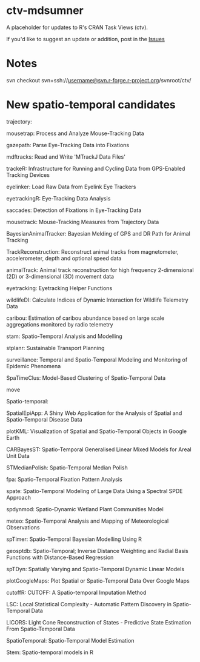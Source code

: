 # ctv-mdsumner

A placeholder for updates to R's CRAN Task Views (ctv). 

If you'd like to suggest an update or addition, post in the [Issues](https://github.com/mdsumner/ctv-mdsumner)


# Notes

svn checkout svn+ssh://username@svn.r-forge.r-project.org/svnroot/ctv/


# New spatio-temporal candidates


trajectory: 


mousetrap: Process and Analyze Mouse-Tracking Data

gazepath: Parse Eye-Tracking Data into Fixations

mdftracks: Read and Write 'MTrackJ Data Files'

trackeR: Infrastructure for Running and Cycling Data from GPS-Enabled Tracking Devices

eyelinker: Load Raw Data from Eyelink Eye Trackers

eyetrackingR: Eye-Tracking Data Analysis

saccades: Detection of Fixations in Eye-Tracking Data

mousetrack: Mouse-Tracking Measures from Trajectory Data

BayesianAnimalTracker: Bayesian Melding of GPS and DR Path for Animal Tracking

TrackReconstruction: Reconstruct animal tracks from magnetometer, accelerometer, depth and optional speed data

animalTrack: Animal track reconstruction for high frequency 2-dimensional (2D) or 3-dimensional (3D) movement data

eyetracking: Eyetracking Helper Functions

wildlifeDI: Calculate Indices of Dynamic Interaction for Wildlife Telemetry Data

caribou: Estimation of caribou abundance based on large scale aggregations monitored by radio telemetry

stam: Spatio-Temporal Analysis and Modelling

stplanr: Sustainable Transport Planning

surveillance: Temporal and Spatio-Temporal Modeling and Monitoring of Epidemic Phenomena

SpaTimeClus: Model-Based Clustering of Spatio-Temporal Data




move



Spatio-temporal: 


SpatialEpiApp: A Shiny Web Application for the Analysis of Spatial and Spatio-Temporal Disease Data

plotKML: Visualization of Spatial and Spatio-Temporal Objects in Google Earth

CARBayesST: Spatio-Temporal Generalised Linear Mixed Models for Areal Unit Data

STMedianPolish: Spatio-Temporal Median Polish

fpa: Spatio-Temporal Fixation Pattern Analysis

spate: Spatio-Temporal Modeling of Large Data Using a Spectral SPDE Approach

spdynmod: Spatio-Dynamic Wetland Plant Communities Model

meteo: Spatio-Temporal Analysis and Mapping of Meteorological Observations

spTimer: Spatio-Temporal Bayesian Modelling Using R

geosptdb: Spatio-Temporal; Inverse Distance Weighting and Radial Basis Functions with Distance-Based Regression

spTDyn: Spatially Varying and Spatio-Temporal Dynamic Linear Models

plotGoogleMaps: Plot Spatial or Spatio-Temporal Data Over Google Maps

cutoffR: CUTOFF: A Spatio-temporal Imputation Method

LSC: Local Statistical Complexity - Automatic Pattern Discovery in Spatio-Temporal Data

LICORS: Light Cone Reconstruction of States - Predictive State Estimation From Spatio-Temporal Data

SpatioTemporal: Spatio-Temporal Model Estimation

Stem: Spatio-temporal models in R


